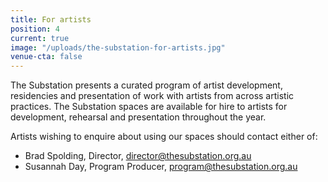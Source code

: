 ```yaml
---
title: For artists
position: 4
current: true
image: "/uploads/the-substation-for-artists.jpg"
venue-cta: false
---
```


The Substation presents a curated program of artist development, residencies and presentation of work with artists from across artistic practices. The Substation spaces are available for hire to artists for development, rehearsal and presentation throughout the year.

Artists wishing to enquire about using our spaces should contact either of:

* Brad Spolding, Director, [director@thesubstation.org.au](mailto:director@thesubstation.org.au)
* Susannah Day, Program Producer, [program@thesubstation.org.au](mailto:program@thesubstation.org.au)
